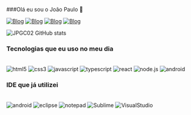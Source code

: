 ###Olá eu sou o João Paulo 👋

[![Blog](https://img.shields.io/website-up-down-green-red/http/monip.org.svg)](https://nerdoloja.com.br)
[![Blog](https://img.shields.io/badge/Instagram-E4405F?style=for-the-badge&logo=instagram&logoColor=white)](https://www.instagram.com/_jpgc_/)
[![Blog](https://img.shields.io/badge/Codepen-000000?style=for-the-badge&logo=codepen&logoColor=white)](https://codepen.io/JPGC02)
[![Blog](https://img.shields.io/badge/LinkedIn-0077B5?style=for-the-badge&logo=linkedin&logoColor=white)](https://www.linkedin.com/in/jo%C3%A3o-paulo-araujo-costa-4a26b9210/)

![JPGC02 GitHub stats](https://github-readme-stats.vercel.app/api?username=JPGC02&show_icons=true&theme=tokyonight)

### Tecnologias que eu uso no meu dia

<div style="display: inline_block"><br/>
    <img align="center" alt= "html5" src="https://img.shields.io/badge/HTML5-E34F26?style=for-the-badge&logo=html5&logoColor=white">
    <img align="center" alt= "css3" src="https://img.shields.io/badge/CSS3-1572B6?style=for-the-badge&logo=css3&logoColor=white">
    <img align="center" alt= "javascript" src="https://img.shields.io/badge/JavaScript-323330?style=for-the-badge&logo=javascript&logoColor=F7DF1E">
    <img align="center" alt= "typescript" src="	https://img.shields.io/badge/TypeScript-007ACC?style=for-the-badge&logo=typescript&logoColor=white">
    <img align="center" alt= "react" src="https://img.shields.io/badge/React-20232A?style=for-the-badge&logo=react&logoColor=61DAFB">
    <img align="center" alt= "node.js" src="https://img.shields.io/badge/Node.js-43853D?style=for-the-badge&logo=node.js&logoColor=white">
    <img align="center" alt= "android" src="https://img.shields.io/badge/Python-3776AB?style=for-the-badge&logo=python&logoColor=white">
</div>

### IDE que já utilizei

<div style="display: inline_block"><br/>
    <img align="center" alt= "android" src="https://img.shields.io/badge/Android_Studio-3DDC84?style=for-the-badge&logo=android-studio&logoColor=white">
    <img align="center" alt= "eclipse" src="https://img.shields.io/badge/Eclipse-2C2255?style=for-the-badge&logo=eclipse&logoColor=white">
    <img align="center" alt= "notepad" src="https://img.shields.io/badge/Notepad++-90E59A.svg?style=for-the-badge&logo=notepad%2B%2B&logoColor=black">
    <img align="center" alt= "Sublime" src="https://img.shields.io/badge/sublime_text-%23575757.svg?&style=for-the-badge&logo=sublime-text&logoColor=important">
    <img align="center" alt= "VisualStudio" src="https://img.shields.io/badge/Visual_Studio_Code-0078D4?style=for-the-badge&logo=visual%20studio%20code&logoColor=white">

</div>
